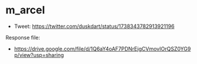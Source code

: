 # m_arcel

* Tweet: https://twitter.com/duskdart/status/1738343782913921196

Response file:

* https://drive.google.com/file/d/1Q6aY4oAF7PDNrEjgCVmovIOrQSZ0YG9p/view?usp=sharing
